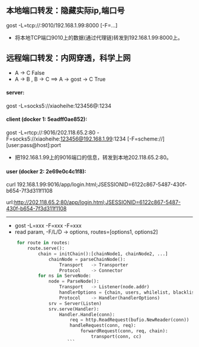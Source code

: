 ## 本地端口转发：隐藏实际ip,端口号
gost -L=tcp://:9010/192.168.1.99:8000 [-F=...]
- 将本地TCP端口9010上的数据(通过代理链)转发到192.168.1.99:8000上。


## 远程端口转发：内网穿透，科学上网
- A -> C                                  False
- A -> B , B -> C  ==>  A -> gost -> C    True


#### server:
gost -L=socks5://xiaoheihe:123456@:1234

#### client  (docker 1: 5eadff0ae852):
gost -L=rtcp://:9016/202.118.65.2:80 -F=socks5://xiaoheihe:123456@192.168.1.99:1234 [-F=scheme://][user:pass@host]:port
- 把192.168.1.99上的9016端口的信息，转发到本地202.118.65.2:80。

#### user    (docker 2: 2e69e0c4c1f8):
curl 192.168.1.99:9016/app/login.html;JSESSIONID=6122c867-5487-430f-b654-7f3d311f1108


url:http://202.118.65.2:80/app/login.html;JSESSIONID=6122c867-5487-430f-b654-7f3d311f1108

---

- gost -L=xxx -F=xxx -F=xxx
- read param, -F/L/D -> options, routes=[options1, options2]
```python
    for route in routes:
        route.serve():
            chain = initChain():[chainNode1, chainNode2, ...]
                chainNode = parseChainNode():
                    Transport   -> Transporter
                    Protocol    -> Connector
            for ns in ServeNode:
                node = ParseNode():
                    Transport   -> Listener(node.addr)
                    handlerOptions = {chain, users, whilelist, blacklist, node.addr ...}
                    Protocol    -> Handler(handlerOptions)
                srv = Server(Listen)
                srv.serve(Handler):
                    Handler.Handle(conn):
                        req = http.ReadRequest(bufio.NewReader(conn))
                        handleRequest(conn, req):
                            forwardRequest(conn, req, chain):
                                transport(conn, cc)
                       ```


            


